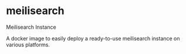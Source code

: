 # meilisearch
Meilisearch Instance

A docker image to easily deploy a ready-to-use meilisearch instance on various platforms.
